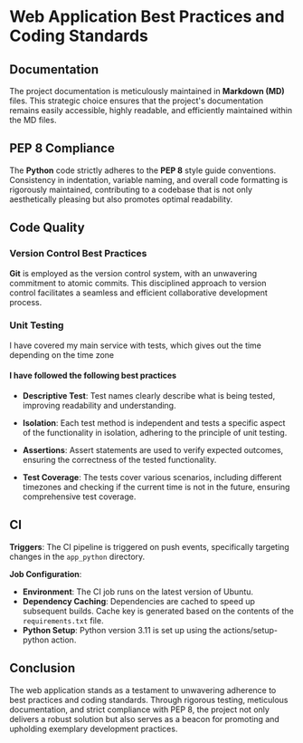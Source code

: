 # Web Application Best Practices and Coding Standards

## Documentation

The project documentation is meticulously maintained in **Markdown (MD)** files. This strategic choice ensures that the project's documentation remains easily accessible, highly readable, and efficiently maintained within the MD files.


## PEP 8 Compliance

The **Python** code strictly adheres to the **PEP 8** style guide conventions. Consistency in indentation, variable naming, and overall code formatting is rigorously maintained, contributing to a codebase that is not only aesthetically pleasing but also promotes optimal readability.

## Code Quality

### Version Control Best Practices

**Git** is employed as the version control system, with an unwavering commitment to atomic commits. This disciplined approach to version control facilitates a seamless and efficient collaborative development process.

### Unit Testing
I have covered my main service with tests, which gives out the time depending on the time zone

#### I have followed the following best practices

- **Descriptive Test**: Test names clearly describe what is being tested, improving readability and understanding.

- **Isolation**: Each test method is independent and tests a specific aspect of the functionality in isolation, adhering to the principle of unit testing.

- **Assertions**: Assert statements are used to verify expected outcomes, ensuring the correctness of the tested functionality.

- **Test Coverage**: The tests cover various scenarios, including different timezones and checking if the current time is not in the future, ensuring comprehensive test coverage.

## CI
**Triggers**: The CI pipeline is triggered on push events, specifically targeting changes in the `app_python` directory.

**Job Configuration**:
- **Environment**: The CI job runs on the latest version of Ubuntu.
- **Dependency Caching**: Dependencies are cached to speed up subsequent builds. Cache key is generated based on the contents of the `requirements.txt` file.
- **Python Setup**: Python version 3.11 is set up using the actions/setup-python action.


## Conclusion

The web application stands as a testament to unwavering adherence to best practices and coding standards. Through rigorous testing, meticulous documentation, and strict compliance with PEP 8, the project not only delivers a robust solution but also serves as a beacon for promoting and upholding exemplary development practices.
